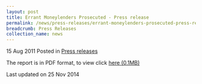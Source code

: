 ```yaml
---
layout: post
title: Errant Moneylenders Prosecuted - Press release
permalink: /news/press-releases/errant-moneylenders-prosecuted-press-release
breadcrumb: Press Releases
collection_name: news
---
```



15 Aug 2011 Posted in [Press releases](/news/press-releases)

The report is in PDF format, to view click [here (0.1MB)](/files/news/press-releases/2011/08/linkclickaab8.pdf)


<p class="right-side-updated">Last updated on 25 Nov 2014</p>
